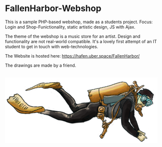 # FallenHarbor-Webshop
This is a sample PHP-based webshop, made as a students project. Focus: Login and Shop-Funictionality, static artistic design, JS with Ajax.

The theme of the webshop is a music store for an artist. Design and functionality are not real-world compatible. It's a lovely first attempt of an IT student to get in touch with web-technologies. 

The Website is hosted here: https://hafen.uber.space/FallenHarbor/  

The drawings are made by a friend.</br></br>

![Fallen-Harbor_Visual_Art](https://github.com/FrederikHeck/FallenHarbor-Webshop/blob/master/assets/img/taucher.png)
